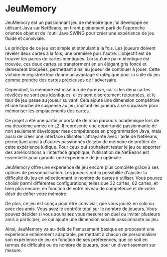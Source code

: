 # JeuMemory
JeuMemory est un passionnant jeu de mémoire que j'ai développé en utilisant Java sur NetBeans,
en tirant pleinement parti de l'approche orientée objet et de l'outil Java SWING pour créer une expérience de jeu fluide et conviviale.

Le principe de ce jeu est simple et stimulant à la fois. Les joueurs doivent révéler deux cartes à la fois, une première puis l'autre. 
L'objectif est de trouver les paires de cartes identiques. Lorsqu'une paire identique est trouvée, ces deux cartes se transforment en un élégant gris foncé et demeurent bloquées, 
permettant ainsi au joueur de continuer à jouer. Cette victoire enregistrée leur donne un avantage stratégique pour la suite du jeu comme prendre des cartes précieuses de l'adversaire.

Cependant, la mémoire est mise à rude épreuve, car si les deux cartes révélées ne sont pas identiques, elles sont discrètement retournées, et le tour de jeu passe au joueur suivant.
Cela ajoute une dimension compétitive et une touche de suspense au jeu, incitant les joueurs à se surpasser pour mémoriser les emplacements des cartes.

Ce projet a été une partie importante de mon parcours académique lors de ma deuxième année en L2. 
Il représente une opportunité passionnante de non seulement développer mes compétences en programmation Java, mais aussi de créer une interface utilisateur attrayante avec l'aide de NetBeans,
permettant ainsi à d'autres passionnés de jeux de mémoire de profiter de cette expérience ludique. 
Pour ceux qui souhaitent tester le jeu ou apporter des améliorations à l'interface graphique,
l'utilisation de NetBeans est essentielle pour garantir une expérience de jeu optimale.

JeuMemory offre une expérience de jeu encore plus complète grâce à ses options de personnalisation. 
Les joueurs ont la possibilité d'ajuster la difficulté du jeu en sélectionnant le nombre de cartes à utiliser.
Vous pouvez choisir parmi différentes configurations, telles que 32 cartes, 62 cartes, et bien plus encore, en fonction de votre niveau de compétence et de votre désir de défier votre mémoire.

De plus, ce jeu est conçu pour être convivial, que vous jouiez en solo ou avec des amis. Vous avez le contrôle total sur le nombre de joueurs.
Vous pouvez décider si vous souhaitez vous mesurer en duel ou inviter plusieurs amis à participer, ce qui ajoute une dimension sociale passionnante au jeu.

Ainsi, JeuMemory va au-delà de l'amusement basique en proposant une expérience entièrement adaptable, 
permettant à chacun de personnaliser son expérience de jeu en fonction de ses préférences, que ce soit en termes de difficulté ou de nombre de joueurs, pour un divertissement sur mesure.
